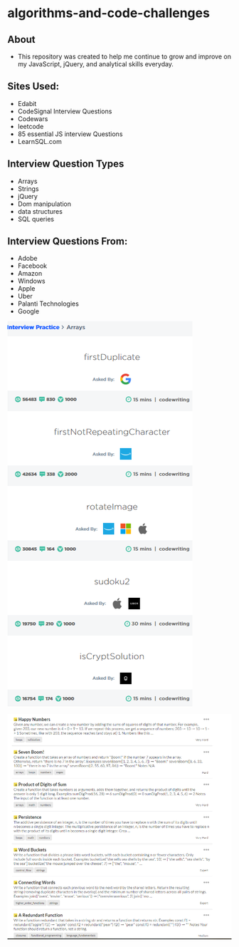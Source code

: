 # algorithms-and-code-challenges

## About
- This repository was created to help me continue to grow and improve on my JavaScript, jQuery, and analytical skills everyday.

## Sites Used:
- Edabit
- CodeSignal Interview Questions
- Codewars
- leetcode
- 85 essential JS interview Questions
- LearnSQL.com

## Interview Question Types
- Arrays
- Strings
- jQuery
- Dom manipulation
- data structures
- SQL queries

## Interview Questions From:
- Adobe
- Facebook
- Amazon
- Windows
- Apple
- Uber
- Palanti Technologies
- Google


![CodeSignal Sources](Capture.PNG)

![Edabit Sources](edabit.PNG)
